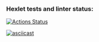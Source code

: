 ### Hexlet tests and linter status:
[![Actions Status](https://github.com/Seawis/fullstack-javascript-project-46/actions/workflows/hexlet-check.yml/badge.svg)](https://github.com/Seawis/fullstack-javascript-project-46/actions)

[![asciicast](https://asciinema.org/a/720945.svg)](https://asciinema.org/a/720945)

